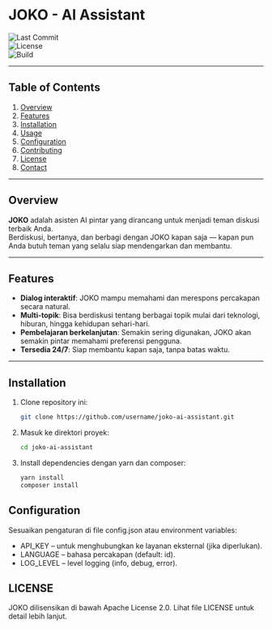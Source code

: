 # JOKO - AI Assistant

![Last Commit](https://img.shields.io/github/last-commit/zaidanahnaf/joko-ai?style=flat-square)  
![License](https://img.shields.io/github/license/zaidanahnaf/joko-ai?style=flat-square)  
![Build](https://img.shields.io/github/actions/workflow/status/zaidanahnaf/joko-ai/build.yml?style=flat-square)  

---

## Table of Contents
1. [Overview](#overview)  
2. [Features](#features)  
3. [Installation](#installation)  
4. [Usage](#usage)  
5. [Configuration](#configuration)  
6. [Contributing](#contributing)  
7. [License](#license)  
8. [Contact](#contact)  

---

## Overview

**JOKO** adalah asisten AI pintar yang dirancang untuk menjadi teman diskusi terbaik Anda.  
Berdiskusi, bertanya, dan berbagi dengan JOKO kapan saja — kapan pun Anda butuh teman yang selalu siap mendengarkan dan membantu.

---

## Features

- **Dialog interaktif**: JOKO mampu memahami dan merespons percakapan secara natural.  
- **Multi-topik**: Bisa berdiskusi tentang berbagai topik mulai dari teknologi, hiburan, hingga kehidupan sehari-hari.  
- **Pembelajaran berkelanjutan**: Semakin sering digunakan, JOKO akan semakin pintar memahami preferensi pengguna.  
- **Tersedia 24/7**: Siap membantu kapan saja, tanpa batas waktu.  

---

## Installation

1. Clone repository ini:  
   ```bash
   git clone https://github.com/username/joko-ai-assistant.git
2. Masuk ke direktori proyek:
   ```bash
   cd joko-ai-assistant
3. Install dependencies dengan yarn dan composer:
   ```bash
   yarn install
   composer install

## Configuration
Sesuaikan pengaturan di file config.json atau environment variables:

- API_KEY – untuk menghubungkan ke layanan eksternal (jika diperlukan).
- LANGUAGE – bahasa percakapan (default: id).
- LOG_LEVEL – level logging (info, debug, error).

## LICENSE
JOKO dilisensikan di bawah Apache License 2.0.
Lihat file LICENSE untuk detail lebih lanjut.
